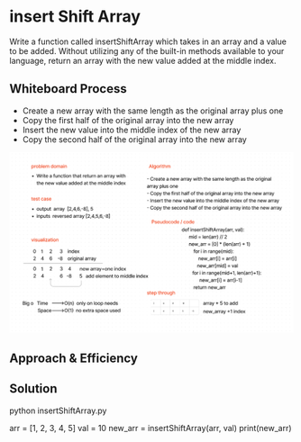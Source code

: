 # insert Shift Array

Write a function called insertShiftArray which takes in an array and a value to be added. Without utilizing any of the built-in methods available to your language, return an array with the new value added at the middle index.

## Whiteboard Process

- Create a new array with the same length as the original array plus one
- Copy the first half of the original array into the new array
- Insert the new value into the middle index of the new array
- Copy the second half of the original array into the new array

![Whiteboard](./Screenshot%202023-04-05%20220940.png)

## Approach & Efficiency
<!-- What approach did you take? Why? What is the Big O space/time for this approach? -->

## Solution

python insertShiftArray.py

arr = [1, 2, 3, 4, 5]
val = 10
new_arr = insertShiftArray(arr, val)
print(new_arr)
